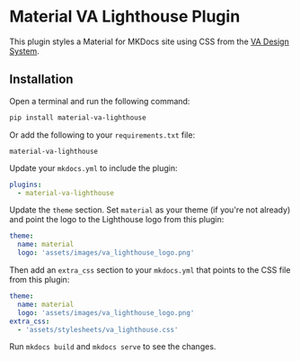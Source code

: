 # Material VA Lighthouse Plugin

This plugin styles a Material for MKDocs site using CSS from the [VA Design System](https://design.va.gov/).

## Installation
Open a terminal and run the following command:

```bash
pip install material-va-lighthouse
```

Or add the following to your `requirements.txt` file:

```text
material-va-lighthouse
```

Update your `mkdocs.yml` to include the plugin:

```yaml
plugins:
  - material-va-lighthouse
```

Update the `theme` section. Set `material` as your theme (if you're not already) 
and point the logo to the Lighthouse logo from this plugin:


```yaml
theme:
  name: material
  logo: 'assets/images/va_lighthouse_logo.png'
```

Then add an `extra_css` section to your `mkdocs.yml` that points to the CSS file from this plugin:

```yaml
theme:
  name: material
  logo: 'assets/images/va_lighthouse_logo.png'
extra_css:
  - 'assets/stylesheets/va_lighthouse.css'
```

Run `mkdocs build` and `mkdocs serve` to see the changes.
